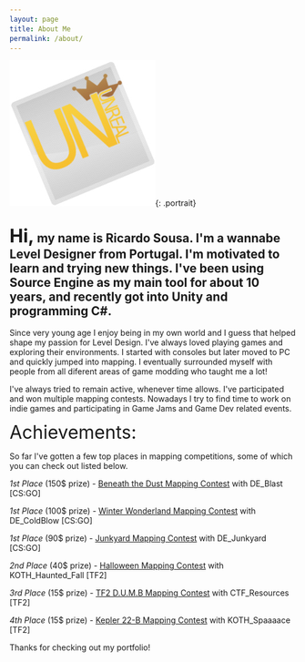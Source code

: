 ```yaml
---
layout: page
title: About Me
permalink: /about/
---
```


[![A picture of me](/images/avatar2.jpg)](/images/avatar2.jpg){: .portrait}


<font size="6">Hi,</font> my name is **Ricardo Sousa**. I'm a wannabe Level Designer from Portugal. I'm motivated to learn and trying new things. I've been using Source Engine as my main tool for about 10 years, and recently got into Unity and programming C#.
-
Since very young age I enjoy being in my own world and I guess that helped shape my passion for Level Design. I've always loved playing games and exploring their environments. I started with consoles but later moved to PC and quickly jumped into mapping. I eventually surrounded myself with people from all diferent areas of game modding who taught me a lot!

I've always tried to remain active, whenever time allows. I've participated and won multiple mapping contests. Nowadays I try to find time to work on indie games and participating in Game Jams and Game Dev related events.


<font size="6">Achievements:</font>

So far I've gotten a few top places in mapping competitions, some of which you can check out listed below.


_1st Place_ (150$ prize) - <a href="http://gamebanana.com/contests/winners/69">Beneath the Dust Mapping Contest</a> with DE_Blast [CS:GO]

_1st Place_ (100$ prize) - <a href="http://gamebanana.com/contests/winners/31">Winter Wonderland Mapping Contest</a> with DE_ColdBlow [CS:GO]

_1st Place_ (90$ prize) - <a href="http://gamebanana.com/contests/winners/23">Junkyard Mapping Contest</a> with DE_Junkyard [CS:GO]

_2nd Place_ (40$ prize) - <a href="http://gamebanana.com/contests/winners/8">Halloween Mapping Contest</a> with KOTH_Haunted_Fall [TF2]

_3rd Place_ (15$ prize) - <a href="http://gamebanana.com/contests/winners/4">TF2 D.U.M.B Mapping Contest</a> with CTF_Resources [TF2]

_4th Place_ (15$ prize) - <a href="http://gamebanana.com/contests/winners/16">Kepler 22-B Mapping Contest</a> with KOTH_Spaaaace [TF2]


Thanks for checking out my portfolio!
